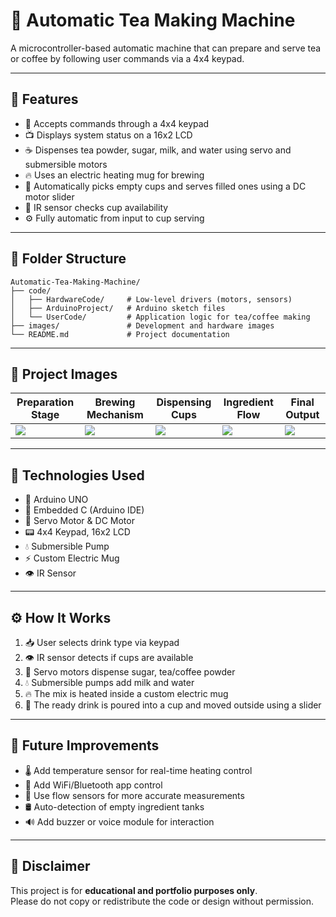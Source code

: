 # 🍵 Automatic Tea Making Machine

A microcontroller-based automatic machine that can prepare and serve tea or coffee by following user commands via a 4x4 keypad.

---

## 🌟 Features

- 🔢 Accepts commands through a 4x4 keypad
- 📺 Displays system status on a 16x2 LCD
- ☕ Dispenses tea powder, sugar, milk, and water using servo and submersible motors
- 🔥 Uses an electric heating mug for brewing
- 🥤 Automatically picks empty cups and serves filled ones using a DC motor slider
- 👀 IR sensor checks cup availability
- ⚙️ Fully automatic from input to cup serving

---

## 📁 Folder Structure

```
Automatic-Tea-Making-Machine/
├── code/
│   ├── HardwareCode/     # Low-level drivers (motors, sensors)
│   ├── ArduinoProject/   # Arduino sketch files
│   └── UserCode/         # Application logic for tea/coffee making
├── images/               # Development and hardware images
└── README.md             # Project documentation
```

---

## 📸 Project Images

| Preparation Stage | Brewing Mechanism | Dispensing Cups | Ingredient Flow | Final Output |
|-------------------|-------------------|------------------|------------------|---------------|
| ![](images/img1.jpg) | ![](images/img2.jpg) | ![](images/img3.jpg) | ![](images/img4.jpg) | ![](images/img5.jpg) |


---

## 🔧 Technologies Used

- 🧠 Arduino UNO
- 🧾 Embedded C (Arduino IDE)
- 🔁 Servo Motor & DC Motor
- 📟 4x4 Keypad, 16x2 LCD
- 💧 Submersible Pump
- ⚡ Custom Electric Mug
- 👁️ IR Sensor

---

## ⚙️ How It Works

1. 📥 User selects drink type via keypad
2. 👁️ IR sensor detects if cups are available
3. 🎯 Servo motors dispense sugar, tea/coffee powder
4. 💧 Submersible pumps add milk and water
5. 🔥 The mix is heated inside a custom electric mug
6. 🥤 The ready drink is poured into a cup and moved outside using a slider

---

## 🚀 Future Improvements

- 🌡️ Add temperature sensor for real-time heating control
- 📱 Add WiFi/Bluetooth app control
- 🧪 Use flow sensors for more accurate measurements
- 🛢️ Auto-detection of empty ingredient tanks
- 🔊 Add buzzer or voice module for interaction

---

## 📜 Disclaimer

This project is for **educational and portfolio purposes only**.  
Please do not copy or redistribute the code or design without permission.
